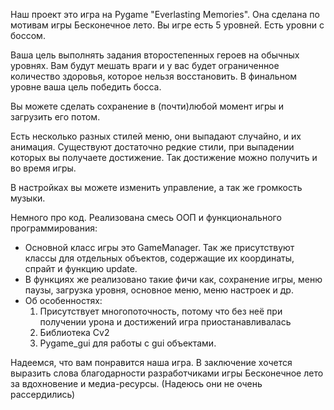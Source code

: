 Наш проект это игра на Pygame "Everlasting Memories". Она сделана по мотивам игры Бесконечное лето. Вы игре есть 5 уровней. Есть уровни с боссом.

Ваша цель выполнять задания второстепенных героев на обычных уровнях. Вам будут мешать враги и у вас будет ограниченное количество здоровья, которое нельзя восстановить. В финальном уровне ваша цель победить босса.

Вы можете сделать сохранение в (почти)любой момент игры и загрузить его потом. 

Есть несколько разных стилей меню, они выпадают случайно, и их анимация. Существуют достаточно редкие стили, при выпадении которых вы получаете достижение. Так достижение можно получить и во время игры.

В настройках вы можете изменить управление, а так же громкость музыки.

Немного про код. Реализована смесь ООП и функционального программирования:
- Основной класс игры это GameManager. Так же присутствуют классы для отдельных объектов, содержащие их координаты, спрайт и функцию update.
- В функциях же реализовано такие фичи как, сохранение игры, меню паузы, загрузка уровня, основное меню, меню настроек и др.
- Об особенностях:
    1. Присутствует многопоточность, потому что без неё при получении урона и достижений игра приостанавливалась
    2. Библиотека Cv2
    3. Pygame_gui для работы с gui объектами.
    
Надеемся, что вам понравится наша игра. В заключение хочется выразить слова благодарности разработчиками игры Бесконечное лето за вдохновение и медиа-ресурсы. (Надеюсь они не очень рассердились)